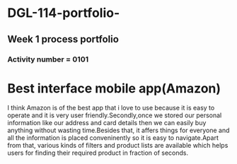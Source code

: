 # DGL-114-portfolio-
## Week 1 process portfolio
### Activity number = 0101
# Best interface mobile app(Amazon) # 
<p> I think Amazon is of the best app that i love to use because it is easy to operate and it is very user friendly.Secondly,once we stored our personal information like our address and card details then we can easily buy anything without wasting time.Besides that, it affers things for everyone and all the information is placed conveninently so it is easy to navigate.Apart from that, various kinds of filters and product lists are available which helps users for finding their required product in fraction of seconds. </p> 

